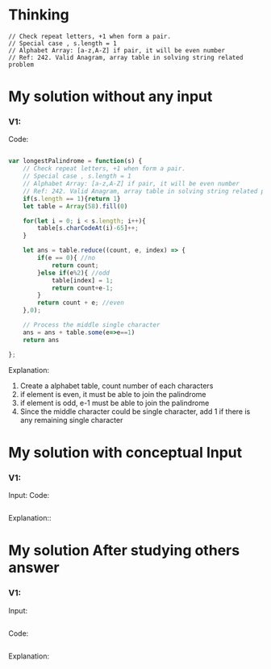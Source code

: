 # Thinking

    // Check repeat letters, +1 when form a pair.
    // Special case , s.length = 1
    // Alphabet Array: [a-z,A-Z] if pair, it will be even number
    // Ref: 242. Valid Anagram, array table in solving string related problem

# My solution without any input

### V1:
Code:
```js

var longestPalindrome = function(s) {
    // Check repeat letters, +1 when form a pair.
    // Special case , s.length = 1
    // Alphabet Array: [a-z,A-Z] if pair, it will be even number
    // Ref: 242. Valid Anagram, array table in solving string related problem
    if(s.length == 1){return 1}
    let table = Array(58).fill(0)

    for(let i = 0; i < s.length; i++){
        table[s.charCodeAt(i)-65]++;
    }

    let ans = table.reduce((count, e, index) => {
        if(e == 0){ //no
            return count;
        }else if(e%2){ //odd
            table[index] = 1;
            return count+e-1;
        }
        return count + e; //even
    },0);

    // Process the middle single character
    ans = ans + table.some(e=>e==1)
    return ans

};
```
Explanation:
1. Create a alphabet table, count number of each characters
2. if element is even, it must be able to join the palindrome
3. if element is odd, e-1 must be able to join the palindrome
4. Since the middle character could be single character, add 1 if there is any remaining single character
# My solution with conceptual Input

### V1: 
Input:
Code:
```js

```
Explanation::

# My solution After studying others answer

### V1: 
Input:
```js

```
Code:
```js

```
Explanation: